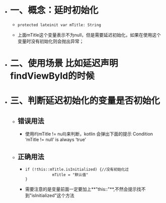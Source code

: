 - # 一、概念：延时初始化
	- ```
	  protected lateinit var mTitle: String
	  ```
	- 上面mTitle这个变量表示不为null，但是需要延迟初始化，如果在使用这个变量时没有初始化则会抛出异常；
- # 二、使用场景 比如延迟声明 findViewById的时候
- # 三、判断延迟初始化的变量是否初始化
	- ## 错误用法
		- 使用if(mTitle != null)来判断，kotlin 会弹出下面的提示 Condition ‘mTitle != null’ is always ‘true’
	- ## 正确用法
		- ```
		  if (!this::mTitle.isInitialized) {//没有初始化过
		              mTitle = "默认值"
		  }
		  ```
		- 需要注意的是变量前面一定要加上**"this::"**,不然会提示找不到"isInitialized"这个方法
